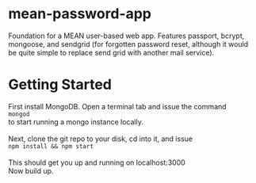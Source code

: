 # mean-password-app
Foundation for a MEAN user-based web app. Features passport, bcrypt, mongoose, and sendgrid (for forgotten password reset, although it would be quite simple to replace send grid with another mail service).

# Getting Started
First install MongoDB. Open a terminal tab and issue the command <br />
`mongod`<br /> 
to start running a mongo instance locally.<br /><br />
Next, clone the git repo to your disk, cd into it, and issue <br />
`npm install && npm start`<br /><br />
This should get you up and running on localhost:3000<br />
Now build up.
